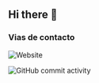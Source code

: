 ## Hi there 👋

### Vias de contacto

![Website]()  

![GitHub commit activity](https://img.shields.io/github/commit-activity/w/RicardoBenavides0709/RicardoBenavides0709)

<!--
**RicardoBenavides0709/RicardoBenavides0709** is a ✨ _special_ ✨ repository because its `README.md` (this file) appears on your GitHub profile.

Here are some ideas to get you started:

- 🔭 I’m currently working on ...
- 🌱 I’m currently learning ...
- 👯 I’m looking to collaborate on ...
- 🤔 I’m looking for help with ...
- 💬 Ask me about ...
- 📫 How to reach me: ...
- 😄 Pronouns: ...
- ⚡ Fun fact: ...
-->
